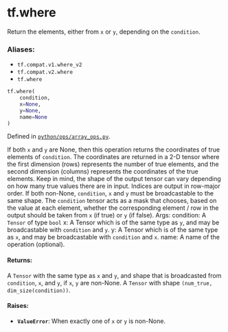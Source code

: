 <div itemscope itemtype="http://developers.google.com/ReferenceObject">
<meta itemprop="name" content="tf.where" />
<meta itemprop="path" content="Stable" />
</div>

# tf.where

Return the elements, either from `x` or `y`, depending on the `condition`.

### Aliases:

* `tf.compat.v1.where_v2`
* `tf.compat.v2.where`
* `tf.where`

``` python
tf.where(
    condition,
    x=None,
    y=None,
    name=None
)
```



Defined in [`python/ops/array_ops.py`](/code/stable/tensorflow/python/ops/array_ops.py).

<!-- Placeholder for "Used in" -->

If both `x` and `y` are None, then this operation returns the coordinates of
true elements of `condition`.  The coordinates are returned in a 2-D tensor
where the first dimension (rows) represents the number of true elements, and
the second dimension (columns) represents the coordinates of the true
elements. Keep in mind, the shape of the output tensor can vary depending on
how many true values there are in input. Indices are output in row-major
order.
If both non-None, `condition`, `x` and `y` must be broadcastable to the same
shape.
The `condition` tensor acts as a mask that chooses, based on the value at each
element, whether the corresponding element / row in the output should be taken
from `x` (if true) or `y` (if false).
Args:
  condition: A `Tensor` of type `bool`
  x: A Tensor which is of the same type as `y`, and may be broadcastable with
    `condition` and `y`.
  y: A Tensor which is of the same type as `x`, and may be broadcastable with
    `condition` and `x`.
  name: A name of the operation (optional).

#### Returns:

A `Tensor` with the same type as `x` and `y`, and shape that
  is broadcasted from `condition`, `x`, and `y`, if `x`, `y` are non-None.
A `Tensor` with shape `(num_true, dim_size(condition))`.


#### Raises:


* <b>`ValueError`</b>: When exactly one of `x` or `y` is non-None.